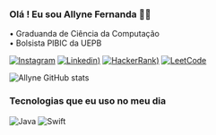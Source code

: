 ### Olá ! Eu sou Allyne Fernanda 🖐🏻

• Graduanda de Ciência da Computação 
<br/>
• Bolsista PIBIC da UEPB
<br/>

[![Instagram](https://img.shields.io/badge/Gmail-D14836?style=for-the-badge&logo=gmail&logoColor=white)](https://mail.google.com/https://myaccount.google.com/u/2/email)
[![Linkedin](https://img.shields.io/badge/LinkedIn-0077B5?style=for-the-badge&logo=linkedin&logoColor=white))](https://linkedin.com/allyne-fernanda-5a3312231)
[![HackerRank](https://img.shields.io/badge/-Hackerrank-2EC866?style=for-the-badge&logo=HackerRank&logoColor=white))](https://hackerrank.com/allyne_sobrinho)
[![LeetCode](https://img.shields.io/badge/-LeetCode-FFA116?style=for-the-badge&logo=LeetCode&logoColor=black)](https://leetcode.com/fernandavso)

![Allyne GitHub stats](https://github-readme-stats.vercel.app/api?username=allynefernanda&show_icons=true&theme=tokyonight)

### Tecnologias que eu uso no meu dia
<div style="display: inline_block">
  <img align="center" alt="Java" src="https://img.shields.io/badge/Java-ED8B00?style=for-the-badge&logo=openjdk&logoColor=white" />
  <img align="center" alt="Swift" src="https://img.shields.io/badge/Swift-FA7343?style=for-the-badge&logo=swift&logoColor=white" />
</div><br/>

